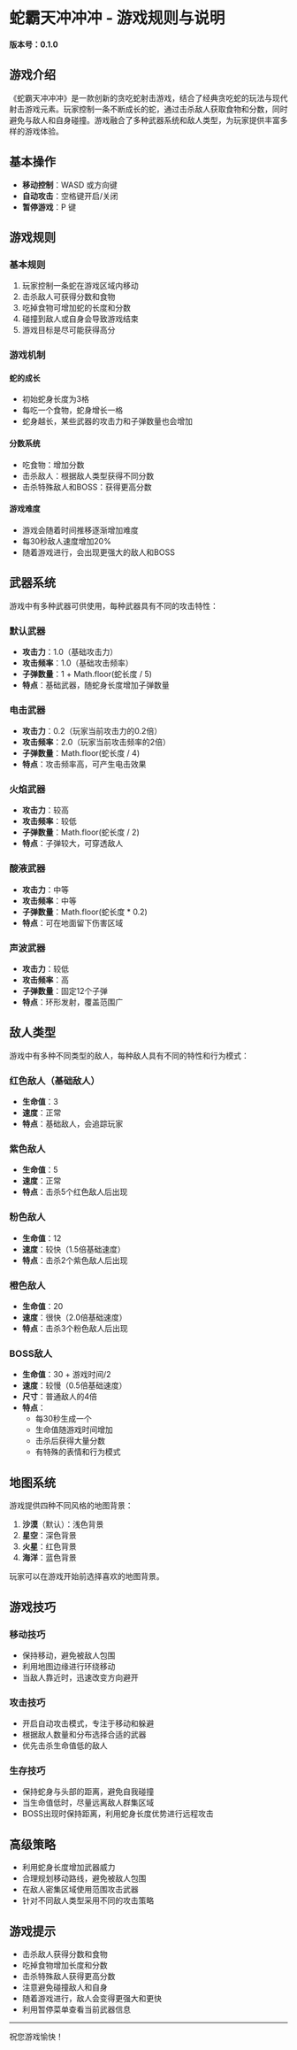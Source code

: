 # 蛇霸天冲冲冲 - 游戏规则与说明

**版本号：0.1.0**

## 游戏介绍

《蛇霸天冲冲冲》是一款创新的贪吃蛇射击游戏，结合了经典贪吃蛇的玩法与现代射击游戏元素。玩家控制一条不断成长的蛇，通过击杀敌人获取食物和分数，同时避免与敌人和自身碰撞。游戏融合了多种武器系统和敌人类型，为玩家提供丰富多样的游戏体验。

## 基本操作

- **移动控制**：WASD 或方向键
- **自动攻击**：空格键开启/关闭
- **暂停游戏**：P 键

## 游戏规则

### 基本规则

1. 玩家控制一条蛇在游戏区域内移动
2. 击杀敌人可获得分数和食物
3. 吃掉食物可增加蛇的长度和分数
4. 碰撞到敌人或自身会导致游戏结束
5. 游戏目标是尽可能获得高分

### 游戏机制

#### 蛇的成长

- 初始蛇身长度为3格
- 每吃一个食物，蛇身增长一格
- 蛇身越长，某些武器的攻击力和子弹数量也会增加

#### 分数系统

- 吃食物：增加分数
- 击杀敌人：根据敌人类型获得不同分数
- 击杀特殊敌人和BOSS：获得更高分数

#### 游戏难度

- 游戏会随着时间推移逐渐增加难度
- 每30秒敌人速度增加20%
- 随着游戏进行，会出现更强大的敌人和BOSS

## 武器系统

游戏中有多种武器可供使用，每种武器具有不同的攻击特性：

### 默认武器

- **攻击力**：1.0（基础攻击力）
- **攻击频率**：1.0（基础攻击频率）
- **子弹数量**：1 + Math.floor(蛇长度 / 5)
- **特点**：基础武器，随蛇身长度增加子弹数量

### 电击武器

- **攻击力**：0.2（玩家当前攻击力的0.2倍）
- **攻击频率**：2.0（玩家当前攻击频率的2倍）
- **子弹数量**：Math.floor(蛇长度 / 4)
- **特点**：攻击频率高，可产生电击效果

### 火焰武器

- **攻击力**：较高
- **攻击频率**：较低
- **子弹数量**：Math.floor(蛇长度 / 2)
- **特点**：子弹较大，可穿透敌人

### 酸液武器

- **攻击力**：中等
- **攻击频率**：中等
- **子弹数量**：Math.floor(蛇长度 * 0.2)
- **特点**：可在地面留下伤害区域

### 声波武器

- **攻击力**：较低
- **攻击频率**：高
- **子弹数量**：固定12个子弹
- **特点**：环形发射，覆盖范围广

## 敌人类型

游戏中有多种不同类型的敌人，每种敌人具有不同的特性和行为模式：

### 红色敌人（基础敌人）

- **生命值**：3
- **速度**：正常
- **特点**：基础敌人，会追踪玩家

### 紫色敌人

- **生命值**：5
- **速度**：正常
- **特点**：击杀5个红色敌人后出现

### 粉色敌人

- **生命值**：12
- **速度**：较快（1.5倍基础速度）
- **特点**：击杀2个紫色敌人后出现

### 橙色敌人

- **生命值**：20
- **速度**：很快（2.0倍基础速度）
- **特点**：击杀3个粉色敌人后出现

### BOSS敌人

- **生命值**：30 + 游戏时间/2
- **速度**：较慢（0.5倍基础速度）
- **尺寸**：普通敌人的4倍
- **特点**：
  - 每30秒生成一个
  - 生命值随游戏时间增加
  - 击杀后获得大量分数
  - 有特殊的表情和行为模式

## 地图系统

游戏提供四种不同风格的地图背景：

1. **沙漠**（默认）：浅色背景
2. **星空**：深色背景
3. **火星**：红色背景
4. **海洋**：蓝色背景

玩家可以在游戏开始前选择喜欢的地图背景。

## 游戏技巧

### 移动技巧

- 保持移动，避免被敌人包围
- 利用地图边缘进行环绕移动
- 当敌人靠近时，迅速改变方向避开

### 攻击技巧

- 开启自动攻击模式，专注于移动和躲避
- 根据敌人数量和分布选择合适的武器
- 优先击杀生命值低的敌人

### 生存技巧

- 保持蛇身与头部的距离，避免自我碰撞
- 当生命值低时，尽量远离敌人群集区域
- BOSS出现时保持距离，利用蛇身长度优势进行远程攻击

## 高级策略

- 利用蛇身长度增加武器威力
- 合理规划移动路线，避免被敌人包围
- 在敌人密集区域使用范围攻击武器
- 针对不同敌人类型采用不同的攻击策略

## 游戏提示

- 击杀敌人获得分数和食物
- 吃掉食物增加长度和分数
- 击杀特殊敌人获得更高分数
- 注意避免碰撞敌人和自身
- 随着游戏进行，敌人会变得更强大和更快
- 利用暂停菜单查看当前武器信息

---

祝您游戏愉快！